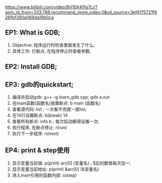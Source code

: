 https://www.bilibili.com/video/BV1EK411g7Li/?spm_id_from=333.788.recommend_more_video.0&vd_source=3ef4175721f926fbf390a069da19b0ca

## EP1: What is GDB; 
1. Objective: 程序运行时检查里面发生了什么; 
2. 具体工作: 打断点, 在程序停止时查看参数; 

## EP2: Install GDB; 

## EP3: gdb的quickstart; 
1. 编译并启动gdb: g++ -g learn_gdb.cpp; gdb a.out 
2. 在main函数(函数名)放置断点: b main (函数名)
3. 查看源代码: list ; 一次看不完就一直list; 
4. 在14行设置断点: b(break) 14
5. 查看所有断点: info b ; 每次启动都得设置一次; 
6. 执行程序, 在断点停止: r(run)
7. 执行下一步程序: n(next)

## EP4: print & step使用
1. 显示变量当前值: p(print) arr[0] (变量名) ; $后的数值每次加一; 
2. 显示变量当前地址: p(print) &arr[0] (&变量名) 
3. 进入main引用的函数内部: s(step) 
